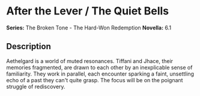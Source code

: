# After the Lever / The Quiet Bells

**Series:** The Broken Tone - The Hard-Won Redemption
**Novella:** 6.1

## Description

Aethelgard is a world of muted resonances. Tiffani and Jhace, their memories fragmented, are drawn to each other by an inexplicable sense of familiarity. They work in parallel, each encounter sparking a faint, unsettling echo of a past they can't quite grasp. The focus will be on the poignant struggle of rediscovery.

